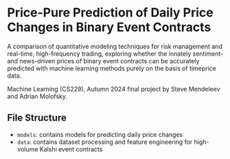# Price-Pure Prediction of Daily Price Changes in Binary Event Contracts

A comparison of quantitative modeling techniques for risk management and real-time, high-frequency trading, exploring whether the innately sentiment- and news-driven prices of binary event contracts can be accurately predicted with machine learning methods purely on the basis of timeprice data. 

Machine Learning (CS229), Autumn 2024 final project by Steve Mendeleev and Adrian Molofsky.

## File Structure
- `models`: contains models for predicting daily price changes
- `data`: contains dataset processing and feature engineering for high-volume Kalshi event contracts
